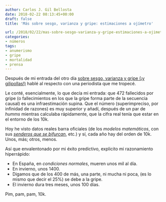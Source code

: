 ```yaml
---
author: Carlos J. Gil Bellosta
date: 2018-02-22 08:13:45+00:00
draft: false
title: 'Más sobre sesgo, varianza y gripe: estimaciones a ojímetro'

url: /2018/02/22/mas-sobre-sesgo-varianza-y-gripe-estimaciones-a-ojimetro/
categories:
- números
tags:
- anumerismo
- gripe
- mortalidad
- prensa
---
```


Después de mi entrada del otro día [sobre sesgo, varianza y gripe (¡y gilipollas!)](https://www.datanalytics.com/2018/02/13/de-sesgo-varianza-y-gilipollas-esta-vez-con-la-gripe-como-excusa/) hablé al respecto con una periodista que me tropecé.

Le conté, esencialmente, lo que decía mi entrada: que 472 fallecidos por gripe (o fallecimientos en los que la gripe forma parte de la secuencia causal) es una infraestimación supina. Que el número (superimpreciso, por infinidad de razones) es muy superior y añadí, después de un par de _humms_ mientras calculaba rápidamente, que la cifra real tenía que estar en el entorno de los 10k.

Hoy he visto datos reales barra oficiales (de los _modelos matemáticos_, con sus [_senderos que se bifurcan_](https://www.datanalytics.com/2016/04/11/y-viene-del-espanol-tu/), etc.) y sí, cada año hay del orden de 10k. Unos, más; otros, menos.

Así que envalentonado por mi éxito predictivo, explicito mi razonamiento hiperrápido:

* En España, en _condiciones normales_, mueren unos mil al día.
* En invierno, unos 1400.
* Digamos que de los 400 de más, una parte, ni mucha ni poca, (es lo mismo que decir el 25%) se debe a la gripe.
* El invierno dura tres meses, unos 100 días.

Pim, pam, pam, 10k.

